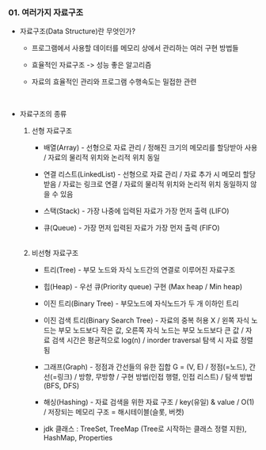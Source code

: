 <h3>01. 여러가지 자료구조</h3>

* 자료구조(Data Structure)란 무엇인가?

  * 프로그램에서 사용할 데이터를 메모리 상에서 관리하는 여러 구현 방법들

  * 효율적인 자료구조 -> 성능 좋은 알고리즘

  * 자료의 효율적인 관리와 프로그램 수행속도는 밀접한 관련

<br>

* 자료구조의 종류

  1) 선형 자료구조
     * 배열(Array) - 선형으로 자료 관리 / 정해진 크기의 메모리를 할당받아 사용 / 자료의 물리적 위치와 논리적 위치 동일
    
     * 연결 리스트(LinkedList) - 선형으로 자료 관리 / 자료 추가 시 메모리 할당받음 / 자료는 링크로 연결 / 자료의 물리적 위치와 논리적 위치 동일하지 않을 수 있음

     * 스택(Stack) - 가장 나중에 입력된 자료가 가장 먼저 출력 (LIFO)

     * 큐(Queue) - 가장 먼저 입력된 자료가 가장 먼저 출력 (FIFO)

  <br>
  
  2) 비선형 자료구조
      * 트리(Tree) - 부모 노드와 자식 노드간의 연결로 이루어진 자료구조

      * 힙(Heap) - 우선 큐(Priority queue) 구현 (Max heap / Min heap)

      * 이진 트리(Binary Tree) - 부모노드에 자식노드가 두 개 이하인 트리

      * 이진 검색 트리(Binary Search Tree) - 자료의 중복 허용 X / 왼쪽 자식 노드는 부모 노드보다 작은 값, 오른쪽 자식 노드는 부모 노드보다 큰 값 / 자료 검색 시간은 평균적으로 log(n) / inorder traversal 탐색 시 자료 정렬됨

      * 그래프(Graph) - 정점과 간선들의 유한 집합 G = (V, E) / 정점(=노드), 간선(=링크) / 방향, 무방향 / 구현 방법(인접 행렬, 인접 리스트) / 탐색 방법(BFS, DFS)

      * 해싱(Hashing) - 자료 검색을 위한 자료 구조 / key(유일) & value / O(1) / 저장되는 메모리 구조 = 해시테이블(슬롯, 버켓)

      * jdk 클래스 : TreeSet, TreeMap (Tree로 시작하는 클래스 정렬 지원), HashMap, Properties

<br>

